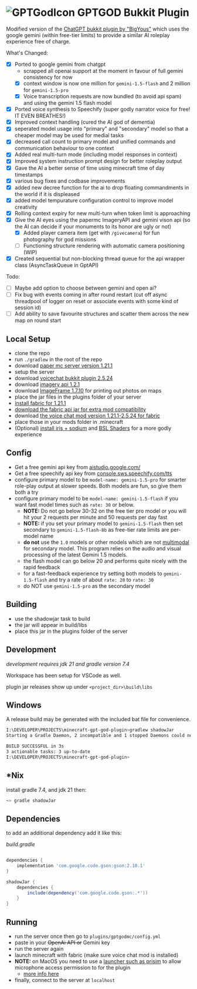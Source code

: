 # ![GPTGodIcon](https://github.com/user-attachments/assets/15ee2068-82d8-419a-9247-17332ec84600) GPTGOD Bukkit Plugin
Modified version of the [ChatGPT bukkit plugin by "BigYous"](https://github.com/YOUSY0US3F/minecraft-gpt-god-plugin) which uses the google gemini (within free-tier limits) to provide a similar AI roleplay experience free of charge.

What's Changed:

- [x] Ported to google gemini from chatgpt
    - scrapped all openai support at the moment in favour of full gemini consistency for now
    - [x] context window is now one million for `gemini-1.5-flash` and 2 million for `gemini-1.5-pro`
    - [x] Voice transcription requests are now bundled (to avoid api spam) and using the gemini 1.5 flash model
    
- [x] Ported voice synthesis to Speechify (super godly narrator voice for free! IT EVEN BREATHES!)
- [x] Improved context handling (cured the AI god of dementia)
- [x] seperated model usage into "primary" and "secondary" model so that a cheaper model may be used for medial tasks
- [x] decreased call count to primary model and unified commands and communication behaviour to one context 
- [x] Added real multi-turn mode (including model responses in context)
- [x] Improved system instruction prompt design for better roleplay output
- [x] Gave the AI a better sense of time using minecraft time of day timestamps
- [x] various bug fixes and codbase improvements
- [x] added new decree function for the ai to drop floating commandments in the world if it is displeased
- [x] added model tempurature configuration control to improve model creativity
- [x] Rolling context expiry for new multi-turn when token limit is approaching
- [x] Give the AI eyes using the papermc ImageryAPI and gemini vison api (so the AI can decide if your monuments to its honor are ugly or not)
  - [x] Added player camera item (get with `/givecamera`) for fun photography for god missions
  - [ ] Functioning structure rendering with automatic camera positioning (WIP)
- [x] Created sequential but non-blocking thread queue for the api wrapper class (AsyncTaskQueue in GptAPI)

Todo:

- [ ] Maybe add option to choose between gemini and open ai?
- [ ] Fix bug with events coming in after round restart (cut off async threadpool of logger on reset or associate events with some kind of session id)
- [ ] Add ability to save favourite structures and scatter them across the new map on round start

## Local Setup

- clone the repo
- run `./gradlew` in the root of the repo
- download [paper mc server version 1.21.1](https://papermc.io/downloads/paper)
- setup the server
- download [voicechat bukkit plugin 2.5.24](https://modrinth.com/plugin/simple-voice-chat/version/bukkit-2.5.24)
- download [imagery api 1.2.1](https://github.com/jensjeflensje/minecraft_imagery/releases/tag/1.2.1)
- download [ImageFrame 1.7.10](https://hangar.papermc.io/LOOHP/ImageFrame/versions) for printing out photos on maps
- place the jar files in the plugins folder of your server
- [install fabric for 1.21.1](https://fabricmc.net/use/installer/)
- [download the fabric api jar for extra mod compatibility](https://www.curseforge.com/minecraft/mc-mods/fabric-api/files/5848063)
- download [the voice chat mod version 1.21.1-2.5.24 for fabric](https://modrinth.com/plugin/simple-voice-chat/version/fabric-1.21.4-2.5.24)
- place those in your mods folder in .minecraft
- (Optional) [install iris + sodium](https://www.irisshaders.dev/) and [BSL Shaders](https://www.curseforge.com/minecraft/shaders/bsl-shaders) for a more godly experience

## Config
- Get a free gemini api key from [aistudio.google.com/](https://aistudio.google.com/)
- Get a free speechify api key from [console.sws.speechify.com/tts](https://console.sws.speechify.com/tts)
- configure primary model to be `model-name: gemini-1.5-pro` for smarter role-play output at slower speeds. Both models are fun, so give them both a try
- configure primary model to be `model-name: gemini-1.5-flash` if you want fast model times such as `rate: 30` or below.
    - **NOTE:** Do not go below 30-32 on the free tier pro model or you will hit your 2 requests per minute and 50 requests per day fast
    - **NOTE:** if you set your primary model to `gemini-1.5-flash` then set secondary to `gemini-1.5-flash-8b` as free-tier rate limits are per-model name
    - **do not** use the `1.0` models or other models which are not [multimodal](https://cloud.google.com/use-cases/multimodal-ai) for secondary model. This program relies on the audio and visual processing of the latest Gemini 1.5 models.
    - the flash model can go below 20 and performs quite nicely with the rapid feedback
    - for a fast-feedback experience try setting both models to `gemini-1.5-flash` and try a rate of about `rate: 20` to `rate: 30`
    - do NOT use `gemini-1.5-pro` as the secondary model

## Building

- use the shadowjar task to build
- the jar will appear in build/libs
- place this jar in the plugins folder of the server

## Development

*development requires jdk 21 and gradle version 7.4*

Workspace has been setup for VSCode as well.

plugin jar releases show up under `<project_dir>\build\libs`

## Windows
A release build may be generated with the included bat file for convenience.
```bash
I:\DEVELOPER\PROJECTS\minecraft-gpt-god-plugin>gradlew shadowJar
Starting a Gradle Daemon, 2 incompatible and 1 stopped Daemons could not be reused, use --status for details

BUILD SUCCESSFUL in 3s
3 actionable tasks: 3 up-to-date
I:\DEVELOPER\PROJECTS\minecraft-gpt-god-plugin>
```

## *Nix

install gradle 7.4, and jdk 21 then:

```bash
~> gradle shadowJar
```

## Dependencies

to add an additional dependency add it like this:

*build.gradle*

``` Groovy

dependencies {
    implementation 'com.google.code.gson:gson:2.10.1'
}

shadowJar {
    dependencies {
        include(dependency('com.google.code.gson:.*'))
    }
}

```

## Running

- run the server once then go to `plugins/gptgodmc/config.yml`
- paste in your ~~OpenAi API or~~ Gemini key
- run the server again
- launch minecraft with fabric (make sure voice chat mod is installed)
- **NOTE:** on MacOS you need to use a [launcher such as prisim](https://prismlauncher.org/) to allow microphone access permission to for the plugin
  - [more info here](https://modrepo.de/minecraft/voicechat/wiki/macos)
- finally, connect to the server at `localhost`
